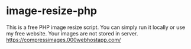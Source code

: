 # image-resize-php
This is a free PHP image resize script. 
You can simply run it locally or use my free website. Your images are not stored in server.
https://compressimages.000webhostapp.com/
